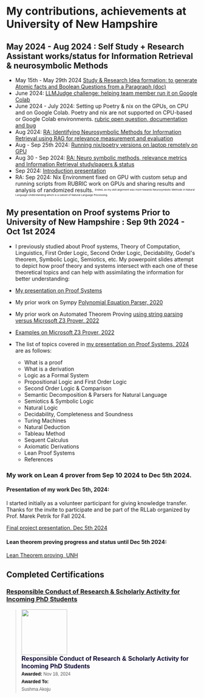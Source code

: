# My contributions, achievements at University of New Hampshire

## May 2024 - Aug 2024 : Self Study + Research Assistant works/status for Information Retrieval & neurosymbolic Methods

- May 15th - May 29th 2024 <a href="https://docs.google.com/document/d/1lBdI0dPcvcqz4ixG4TzM9RC59AZXjuEzSCQRitmg-eU/edit?usp=sharing">Study & Research Idea formation: to generate Atomic facts and Boolean Questions from a Paragraph (doc) </a>
- June 2024: <a href="https://github.com/sushmaakoju/LLMJudge">LLMJudge challenge: helping team member run it on Google Colab</a>
- June 2024 - July 2024: Setting up Poetry & nix on the GPUs, on CPU and on Google Colab. Poetry and nix are not supported on CPU-based or Google Colab environments. <a href="https://github.com/laura-dietz/rubric-internal/issues">rubric open question, documentation and bug</a>
- Aug 2024: <a href="https://drive.google.com/drive/folders/1DhXFPqVj9iIvGpy_Rza1uYoh2DyfIE5Q?usp=sharing"> RA: Identifying Neurosymbolic Methods for Information Retrieval using RAG for relevance measurement and evaluation</a>
- Aug - Sep 25th 2024: <a href="https://docs.google.com/document/d/1osU4jchsB9sld57F8c35XlWiyk5--gWdXZqWCzvDNSI/edit?usp=sharing"> Running nix/poetry versions on laptop remotely on GPU</a>
- Aug 30 - Sep 2024: <a href="https://drive.google.com/drive/folders/1ycrg4xJigxYKpK9yfziYMy9lfshkpB0D?usp=sharing"> RA: Neuro symbolic methods, relevance metrics and Information Retrieval study/papers & status </a>
- Sep 2024: <a href="https://docs.google.com/presentation/d/1jVgO3Lu-JGP-VCOW50dE1AilU8WK0Ujq/edit?usp=sharing&ouid=109002193141570811635&rtpof=true&sd=true">Introduction presentation</a>
- RA: Sep 2024: Nix Environment fixed on GPU with custom setup and running scripts from RUBRIC work on GPUs and sharing results and analysis of randomized results.  <sup><sub><sup><sub> Ended, as my skill alignment was more towards Neurosymbolic Methods in Natural Language Understanding which is a subset of Natural Language Processing.</sub></sup></sub></sup>

## My presentation on Proof systems Prior to University of New Hampshire : Sep 9th 2024 - Oct 1st 2024

- I previously studied about Proof systems, Theory of Computation, Linguistics, First Order Logic, Second Order Logic, Decidability, Godel's theorem, Symbolic Logic, Semiotics, etc. My powerpoint slides attempt to depict how proof theory and systems intersect with each one of these theoretical topics and can help with assimilating the information for better understanding:

- <a href="https://docs.google.com/presentation/d/e/2PACX-1vTmE7POHvRJoTksgRH9r9rWEnAx9iQX_wpJIDsP1SWn2CnYALeOd5X8Pcc0XtjkzQ/pub?start=false&loop=false&delayms=3000">My presentation on Proof Systems </a>

- My prior work on Sympy <a href="https://github.com/sushmaakoju/polynomial-equation-parser">Polynomial Equation Parser, 2020</a>

- My prior work on Automated Theorem Proving <a href="https://github.com/sushmaakoju/demo-ATLS5214">using string parsing versus Microsoft Z3 Prover, 2022</a>

- <a href="https://github.com/sushmaakoju/demo-ATLS5214/blob/main/z3_prover_examples.ipynb">Examples on Microsoft Z3 Prover, 2022 </a>

- The list of topics covered in <a href="https://docs.google.com/presentation/d/e/2PACX-1vTmE7POHvRJoTksgRH9r9rWEnAx9iQX_wpJIDsP1SWn2CnYALeOd5X8Pcc0XtjkzQ/pub?start=false&loop=false&delayms=300&slide=id.g3098b16f33b_0_156">my presentation on Proof Systems, 2024 </a> are as follows: 

    - What is a proof
    - What is a derivation
    - Logic as a Formal System
    - Propositional Logic and First Order Logic
    - Second Order Logic & Comparison
    - Semantic Decomposition & Parsers for Natural Language 
    - Semiotics & Symbolic Logic
    - Natural Logic
    - Decidability, Completeness and Soundness
    - Turing Machines
    - Natural Deduction
    - Tableau Method
    - Sequent Calculus
    - Axiomatic Derivations
    - Lean Proof Systems
    - References

### My work on Lean 4 prover from Sep 10 2024 to Dec 5th 2024.

#### Presentation of my work Dec 5th, 2024: 
I started initially as a volunteer participant for giving knowledge transfer. Thanks for the invite to participate and be part of the RLLab organized by Prof. Marek Petrik for Fall 2024.

<a href="https://docs.google.com/presentation/d/e/2PACX-1vQCJ_3PrWZp_06_yQPbKDFmGYzWZZpxYI58NY47SRQMiAf6FTisMi9cVYjxAYBQUJH52YJTbdjGsZhd/pub?start=false&loop=false&delayms=3000">Final project presentation, Dec 5th 2024</a>

#### Lean theorem proving progress and status until Dec 5th 2024:

<a href="https://github.com/sushmaakoju/lean-theorem-proving"> Lean Theorem proving, UNH</a>

## Completed Certifications

### <a href="https://api.badgr.io/public/assertions/oq0vp12ERfq3G495a62BTQ?identity__email=Sushma.Akoju%40unh.edu">Responsible Conduct of Research & Scholarly Activity for Incoming PhD Students</a>

<blockquote class="badgr-badge" style="font-family: Helvetica, Roboto, &quot;Segoe UI&quot;, Calibri, sans-serif;"><a href="https://api.badgr.io/public/assertions/oq0vp12ERfq3G495a62BTQ?identity__email=Sushma.Akoju%40unh.edu"><img width="120px" height="120px" src="https://media.badgr.com/uploads/badges/assertion-oq0vp12ERfq3G495a62BTQ.png"></a><p class="badgr-badge-name" style="hyphens: auto; overflow-wrap: break-word; word-wrap: break-word; margin: 0; font-size: 16px; font-weight: 600; font-style: normal; font-stretch: normal; line-height: 1.25; letter-spacing: normal; text-align: left; color: #05012c;">Responsible Conduct of Research &amp; Scholarly Activity for Incoming PhD Students</p><p class="badgr-badge-date" style="margin: 0; font-size: 12px; font-style: normal; font-stretch: normal; line-height: 1.67; letter-spacing: normal; text-align: left; color: #555555;"><strong style="font-size: 12px; font-weight: bold; font-style: normal; font-stretch: normal; line-height: 1.67; letter-spacing: normal; text-align: left; color: #000;">Awarded: </strong>Nov 18, 2024</p><p class="badgr-badge-recipient" style="margin: 0; font-size: 12px; font-style: normal; font-stretch: normal; line-height: 1.67; letter-spacing: normal; text-align: left; color: #555555;"><strong style="font-size: 12px; font-weight: bold; font-style: normal; font-stretch: normal; line-height: 1.67; letter-spacing: normal; text-align: left; color: #000;">Awarded To: </strong><span style="display: block;"> Sushma Akoju</span></p><script async="async" src="https://badgr.com/assets/widgets.bundle.js"></script></blockquote>


